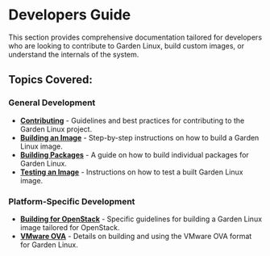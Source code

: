# Developers Guide

This section provides comprehensive documentation tailored for developers who are looking to contribute to Garden Linux, build custom images, or understand the internals of the system.

## Topics Covered:

### General Development
- [**Contributing**](./contributing.md) - Guidelines and best practices for contributing to the Garden Linux project.
- [**Building an Image**](./build_image.md) - Step-by-step instructions on how to build a Garden Linux image.
- [**Building Packages**](./build_packages.md) - A guide on how to build individual packages for Garden Linux.
- [**Testing an Image**](./test_image.md) - Instructions on how to test a built Garden Linux image.

### Platform-Specific Development
- [**Building for OpenStack**](./build_image_openstack.md) - Specific guidelines for building a Garden Linux image tailored for OpenStack.
- [**VMware OVA**](./vmware-ova.md) - Details on building and using the VMware OVA format for Garden Linux.
